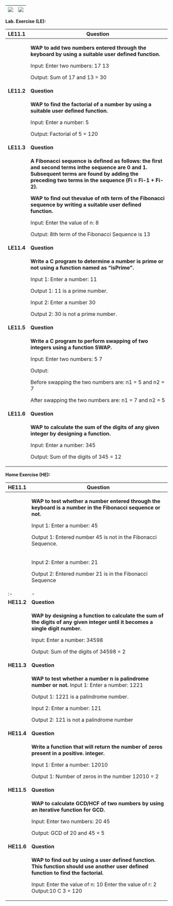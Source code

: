 ﻿|![](Aspose.Words.4afca425-45f7-463d-b22d-5c808fe771d6.001.png)|![](Aspose.Words.4afca425-45f7-463d-b22d-5c808fe771d6.002.png)|
| - | - |

**Lab. Exercise (LE):** 



|**LE11.1** |**Question** |
| - | - |
||<p>**WAP  to  add  two  numbers  entered  through  the  keyboard  by  using  a suitable user defined function.**  </p><p>Input: Enter two numbers: 17 13 </p><p>Output: Sum of 17 and 13 = 30 </p>|
|**LE11.2** |**Question** |
||<p>**WAP to find the factorial of a number by using a suitable user defined function.**  </p><p>Input: Enter a number: 5 </p><p>Output: Factorial of 5 = 120 </p>|
|**LE11.3** |**Question** |
||<p>**A Fibonacci sequence is defined as follows: the first and second terms inthe sequence are 0 and 1. Subsequent terms are found by adding the preceding two terms in the sequence (Fi = Fi-1 + Fi-2).**  </p><p>**WAP to find out thevalue of nth term of the Fibonacci sequence by writing a suitable user defined function.**  </p><p>Input: Enter the value of n: 8 </p><p>Output: 8th term of the Fibonacci Sequence is 13 </p>|
|**LE11.4** |**Question** |
||<p>**Write a C program to determine a number is prime or not using a function named as “isPrime”.**  </p><p>Input 1: Enter a number: 11 </p><p>Output 1: 11 is a prime number. </p><p>Input 2: Enter a number 30 </p><p>Output 2: 30 is not a prime number. </p>|
|**LE11.5** |**Question** |
||<p>**Write a C program to perform swapping of two integers using a function SWAP.**  </p><p>Input: Enter two numbers: 5 7 </p><p>Output:  </p><p>Before swapping the two numbers are: n1 = 5 and n2 = 7 </p><p>After swapping the two numbers are: n1 = 7 and n2 = 5 </p>|
|**LE11.6** |**Question** |
||<p>**WAP to calculate the sum of the digits of any given integer by designing a function.**  </p><p>Input: Enter a number: 345 </p><p>Output: Sum of the digits of 345 = 12 </p>|

**Home Exercise (HE):** 



|**HE11.1** |**Question** |
| - | - |
||<p>**WAP to test whether a number entered through the keyboard is a number in the Fibonacci sequence or not.**  </p><p>Input 1: Enter a number: 45 </p><p>Output 1: Entered number 45 is not in the Fibonacci Sequence.  </p>|
||<p>Input 2: Enter a number: 21 </p><p>Output 2: Entered number 21 is in the Fibonacci Sequence </p>|
| :- | - |
|**HE11.2** |**Question** |
||<p>**WAP by designing a function to calculate the sum of the digits of any given integer until it becomes a single digit number.**  </p><p>Input: Enter a number: 34598 </p><p>Output: Sum of the digits of 34598 = 2 </p>|
|**HE11.3** |**Question** |
||<p>**WAP to test whether a number n is palindrome number or not.** Input 1: Enter a number: 1221 </p><p>Output 1: 1221 is a palindrome number.  </p><p>Input 2: Enter a number: 121 </p><p>Output 2: 121 is not a palindrome number </p>|
|**HE11.4** |**Question** |
||<p>**Write a function that will return the number of zeros present in a positive. integer.**  </p><p>Input 1: Enter a number: 12010 </p><p>Output 1: Number of zeros in the number 12010 = 2 </p>|
|**HE11.5** |**Question** |
||<p>**WAP to calculate GCD/HCF of two numbers by using an iterative function for GCD.**  </p><p>Input: Enter two numbers: 20 45 </p><p>Output: GCD of 20 and 45 = 5 </p>|
|**HE11.6** |**Question** |
||<p>**WAP to find out  by using a user defined function. This function should use another user defined function to find the factorial.**  </p><p>Input: Enter the value of n: 10 Enter the value of r: 2 Output:10 C 3 = 120 </p>|

